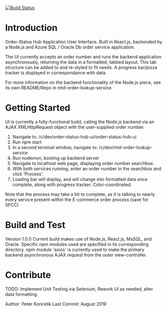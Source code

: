 [![Build Status](https://travis-ci.com/petek222/MTD_Products_Order_Tracker_UI.svg?branch=master)](https://travis-ci.com/petek222/MTD_Products_Order_Tracker_UI)

# Introduction 
Order-Status Hub Application User Interface. Built in React.js, backended by a Node.js and Azure SQL / Oracle Db order service application.

The UI currently accepts an order number and runs the backend application asynchronously, returning the data in a formatted, tabbed layout.
This tab structure can be added to and re-styled to fit needs. A progress bar/pizza tracker is displayed in correspondance with data.

For more information on the backend functionality of the Node.js piece, see its own README/Repo in mtd-order-lookup-service.

# Getting Started
UI is currently a fully-functional build, calling the Node.js backend via an AJAX XMLHttpRequest object with the user-supplied order number. 
1.	Navigate to:
 /c/dev/order-status-hub-ui/order-status-hub-ui
2.	Run npm start
3.  In a second terminal window, navigate to:
 /c/dev/mtd-order-lookup-service
 4. Run nodemon, booting up backend server
 5. Navigate to localhost web page, displaying order number searchbox.
 6. With both services running, enter an order number in the searchbox and click 'Process'.
 7. Loading bar will display, and will change into formatted data once complete, along with progress tracker. Color-coordinated.

 Note that the process may take a bit to complete, as it is talking to nearly every service present within the E-commerce order process (save for SFCC)

# Build and Test
Version 1.0.0
Current build makes use of Node.js, React.js, MsSQL, and Oracle. Specific npm modules used are specified in its corresponding directory.
npm module 'axios' is currently used to make the primary backend asynchronous AJAX request from the outer view-controller.

# Contribute
TODO: Implement Unit Testing via Selenium, Rework UI as needed, alter data formatting.

Author: Peter Koncelik
Last Commit: August 2019
